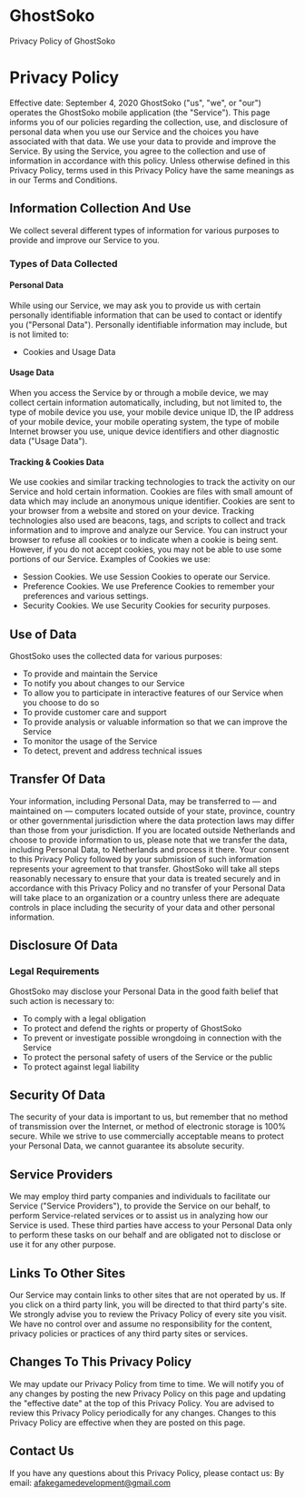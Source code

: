 # GhostSoko
Privacy Policy of GhostSoko

# Privacy Policy
Effective date: September 4, 2020
GhostSoko ("us", "we", or "our") operates the GhostSoko mobile application (the "Service").
This page informs you of our policies regarding the collection, use, and disclosure of personal data when you use our Service and the choices you have associated with that data. 
We use your data to provide and improve the Service. By using the Service, you agree to the collection and use of information in accordance with this policy.
Unless otherwise defined in this Privacy Policy, terms used in this Privacy Policy have the same meanings as in our Terms and Conditions.

## Information Collection And Use
We collect several different types of information for various purposes to provide and improve our Service to you.

### Types of Data Collected

#### Personal Data
While using our Service, we may ask you to provide us with certain personally identifiable information that can be used to contact or identify you ("Personal Data"). Personally identifiable information may include, but is not limited to:
 - Cookies and Usage Data

#### Usage Data
When you access the Service by or through a mobile device, we may collect certain information automatically, including, but not limited to, the type of mobile device you use, your mobile device unique ID, the IP address of your mobile device, your mobile operating system, the type of mobile Internet browser you use, unique device identifiers and other diagnostic data ("Usage Data").

#### Tracking & Cookies Data
We use cookies and similar tracking technologies to track the activity on our Service and hold certain information.
Cookies are files with small amount of data which may include an anonymous unique identifier. Cookies are sent to your browser from a website and stored on your device. Tracking technologies also used are beacons, tags, and scripts to collect and track information and to improve and analyze our Service.
You can instruct your browser to refuse all cookies or to indicate when a cookie is being sent. However, if you do not accept cookies, you may not be able to use some portions of our Service.
Examples of Cookies we use:
 - Session Cookies. We use Session Cookies to operate our Service.
 - Preference Cookies. We use Preference Cookies to remember your preferences and various settings.
 - Security Cookies. We use Security Cookies for security purposes.

## Use of Data
GhostSoko uses the collected data for various purposes:
 - To provide and maintain the Service
 - To notify you about changes to our Service
 - To allow you to participate in interactive features of our Service when you choose to do so
 - To provide customer care and support
 - To provide analysis or valuable information so that we can improve the Service
 - To monitor the usage of the Service
 - To detect, prevent and address technical issues

## Transfer Of Data
Your information, including Personal Data, may be transferred to — and maintained on — computers located outside of your state, province, country or other governmental jurisdiction where the data protection laws may differ than those from your jurisdiction.
If you are located outside Netherlands and choose to provide information to us, please note that we transfer the data, including Personal Data, to Netherlands and process it there.
Your consent to this Privacy Policy followed by your submission of such information represents your agreement to that transfer.
GhostSoko will take all steps reasonably necessary to ensure that your data is treated securely and in accordance with this Privacy Policy and no transfer of your Personal Data will take place to an organization or a country unless there are adequate controls in place including the security of your data and other personal information.

## Disclosure Of Data

### Legal Requirements
GhostSoko may disclose your Personal Data in the good faith belief that such action is necessary to:
 - To comply with a legal obligation
 - To protect and defend the rights or property of GhostSoko
 - To prevent or investigate possible wrongdoing in connection with the Service
 - To protect the personal safety of users of the Service or the public
 - To protect against legal liability

## Security Of Data
The security of your data is important to us, but remember that no method of transmission over the Internet, or method of electronic storage is 100% secure. While we strive to use commercially acceptable means to protect your Personal Data, we cannot guarantee its absolute security.

## Service Providers
We may employ third party companies and individuals to facilitate our Service ("Service Providers"), to provide the Service on our behalf, to perform Service-related services or to assist us in analyzing how our Service is used.
These third parties have access to your Personal Data only to perform these tasks on our behalf and are obligated not to disclose or use it for any other purpose.

## Links To Other Sites
Our Service may contain links to other sites that are not operated by us. If you click on a third party link, you will be directed to that third party's site. We strongly advise you to review the Privacy Policy of every site you visit.
We have no control over and assume no responsibility for the content, privacy policies or practices of any third party sites or services.

## Changes To This Privacy Policy
We may update our Privacy Policy from time to time. We will notify you of any changes by posting the new Privacy Policy on this page and updating the "effective date" at the top of this Privacy Policy.
You are advised to review this Privacy Policy periodically for any changes. Changes to this Privacy Policy are effective when they are posted on this page.

## Contact Us
If you have any questions about this Privacy Policy, please contact us:
By email: afakegamedevelopment@gmail.com